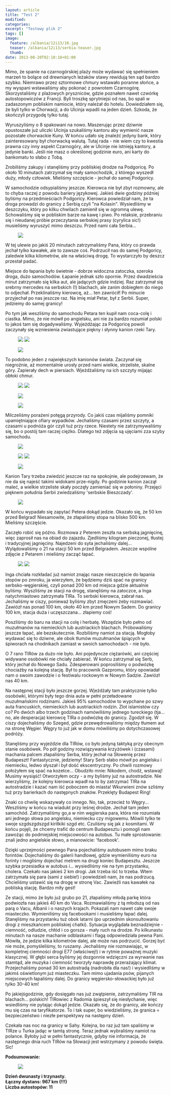 ```yaml
---
layout: article
title: "Test 2"
modified:
categories: 
excerpt: "Testowy plik 2"
tags: []
image:
  feature: /albania/12i13/10.jpg
  teaser: /albania/12i13/serbia-teaser.jpg
  thumb:
date: 2013-08-20T02:10:18+01:00
---
```


Mimo, że spanie na czarnogórskiej plaży może wydawać się spełnieniem marzeń to bolące od drewnianych leżaków stawy rewidują ten sąd bardzo szybko. Niemrawo przez sztormowe chmury wstawało poranne słońce, a my wyspani wstawaliśmy aby pokonać z powrotem Czarnogórę. Skorzystaliśmy z plażowych pryszniców, gdzie poznałem nawet czwórkę autostopowiczów z Francji. Byli troszkę sprytniejsi od nas, bo spali w zadaszonym pobliskim namiocie, który należał do hotelu. Dowiedziałem się, że byli tylko w Chorwacji, a do Ulcinja wpadli na jeden dzień. Szkoda, że skończyli przygodę tylko tutaj.

Wyruszyliśmy o 8 spakowani na nowo. Maszerując przez dziwnie opustoszałe już uliczki Ulcinja szukaliśmy kantoru aby wymienić nasze pozostałe chorwackie Kuny. W końcu udało się znaleźć jedyny bank, który zainteresowany był chorwacką walutą. Tutaj rada - nie wiem czy to kwestia prawna czy inny aspekt Czarnogóry, ale w Ulcinje nie istnieją kantory, a jedynie banki. Jeśli nie masz o określonej godzinie euro, ani karty do bankomatu to słabo z Tobą.

Zrobiliśmy zakupy i stanęliśmy przy pobliskiej drodze na Podgoricę. Po około 10 minutach zatrzymał się mały samochodzik, z którego wyszedł duży, młody człowiek. Mieliśmy szczęście - jechał do samej Podgoricy.

W samochodzie odsypialiśmy jeszcze. Kierowca nie był zbyt rozmowny, ale to chyba raczej z powodu bariery językowej. Jakieś dwie godziny później byliśmy na przedmieściach Podgoricy. Kierowca powiedział nam, że ta droga prowadzi do granicy z Serbią czyli "na Kolasin". Wysiedliśmy w deszczyku, który po kilku chwilach zamienił się w ogromną ulewę. Schowaliśmy się w pobliskim barze na kawę i piwo. Po relaksie, przebraniu się i nieudanej próbie przeczytania serbskiej prasy (cyrylica sic!) musieliśmy wyruszyć mimo deszczu. Przed nami cała Serbia...

<figure class>
	<img src="http://nikodamn.github.io/images/albania/12i13/1.jpg">
	</figure>

W tej ulewie po jakiś 20 minutach zatrzymaliśmy Pana, który co prawda jechał tylko kawałek, ale to zawsze coś. Podrzucił nas do samej Podgoricy, zaledwie kilka kilometrów, ale na właściwą drogę. To wystarczyło by deszcz przestał padać.

Miejsce do łapania było świetnie - dobrze widoczna zatoczka, szeroka droga, dużo samochodów. Łapanie jednak szło opornie. Przez dwadzieścia minut zatrzymało się kilka aut, ale jadących gdzie indziej. Raz zatrzymał się srebrny mercedes na serbskich (!) blachach, ale zanim dobiegłem do niego to odjechał. Przeklinaliśmy kierowcę, aż... ten zawrócił! Po minucie przyjechał po nas jeszcze raz. Na imię miał Petar, był z Serbii. Super, jedziemy do samej granicy!

Po tym jak weszliśmy do samochodu Petara ten kupił nam coca-colę i ciastka. Mimo, że nie mówił po angielsku, ani nie za bardzo rozumiał polski to jakoś tam się dogadywaliśmy. Wyjeżdżając za Podgoricę powoli zaczynały się wzniesienia zwiastujące piękny i słynny kanion rzeki Tary.

<figure class="half">
	<img src="http://nikodamn.github.io/images/albania/12i13/2.jpg">
	<img src="http://nikodamn.github.io/images/albania/12i13/3.jpg">
</figure>

<figure class>
	<img src="http://nikodamn.github.io/images/albania/12i13/4.jpg">
</figure>


To podobno jeden z największych kanionów świata. Zaczynał się niegroźnie, aż momentalnie urosły przed nami wielkie, strzeliste, skalne góry. Zapierały dech w piersiach. Wjeżdżaliśmy na ich szczyty mijając obłoki chmur.

<figure class="half">
	<img src="http://nikodamn.github.io/images/albania/12i13/5.jpg">
	<img src="http://nikodamn.github.io/images/albania/12i13/6.jpg">
</figure>

<figure class>
	<img src="http://nikodamn.github.io/images/albania/12i13/7.jpg">
</figure>

<figure class>
	<img src="http://nikodamn.github.io/images/albania/12i13/8.jpg">
</figure>

Milczeliśmy porażeni potęgą przyrody. Co jakiś czas mijaliśmy pomniki upamiętniające ofiary wypadków. Jechaliśmy czasami przez szczyty, a czasami u podnóża gór czyli tuż przy rzece. Niestety nie zatrzymywaliśmy się, bo o postój tam raczej ciężko. Dlatego też zdjęcia są ujęciami zza szyby samochodu.

<figure class>
	<img src="http://nikodamn.github.io/images/albania/12i13/9.jpg">
</figure>

<figure class="half">
	<img src="http://nikodamn.github.io/images/albania/12i13/10.jpg">
	<img src="http://nikodamn.github.io/images/albania/12i13/12.jpg">
</figure>

<figure class>
	<img src="http://nikodamn.github.io/images/albania/12i13/13.jpg">
</figure>


Kanion Tary trzeba zwiedzić jeszcze raz na spokojnie, ale podejrzewam, że nie da się najeść takimi widokami prze-nigdy. Po godzinie kanion zaczął maleć, a wielkie strzeliste skały poczęły zamieniać się w połoniny. Przejęci pięknem południa Serbii zwiedzaliśmy 'serbskie Bieszczady'.

<figure class>
	<img src="http://nikodamn.github.io/images/albania/12i13/14.jpg">
</figure>

W końcu wypadało się zapytać Petera dokąd jedzie. Okazało się, że 50 km przed Belgrad! Niesamowite, że złapaliśmy stopa na blisko 500 km. Mieliśmy szczęście.

Zaczęło robić się późno. Rozmowa z Peterem zeszła na serbską jagnięcinę, więc zaprosił nas na obiad do zajazdu. Zjedliśmy kilogram pieczonej, tłustej i tradycyjnej jagnięciny. Najedzeni do syta jechaliśmy dalej... Wylądowaliśmy o 21 na stacji 50 km przed Belgradem. Jeszcze wspólne zdjęcie z Petarem i mieliśmy zacząć łapać.

<figure class="half">
	<img src="http://nikodamn.github.io/images/albania/12i13/15.jpg">
	<img src="http://nikodamn.github.io/images/albania/12i13/16.jpg">
</figure>

Inga chciała rozkładać już namiot znając nasze nieszczęście do łapania stopów po zmroku, ja wierzyłem, że będziemy dziś spać na granicy serbsko-węgierskiej, czyli ponad 200 km od miejsca gdzie aktualnie byliśmy. Wyszliśmy ze stacji na drogę, stanęliśmy na zatoczce, a Inga natychmiastowo zatrzymała TIRa. To serbski kierowca, zabrał nas. Jechaliśmy w ciszy, ponieważ byliśmy zbyt zmęczeni żeby rozmawiać. Zawiózł nas ponad 100 km, około 40 km przed Nowym Sadem. Do granicy 100 km, stacja duża i uczęszczana... złapiemy coś!

Poszliśmy do baru na stacji na colę i herbatę. Wszędzie było pełno od muzułmanów na niemieckich lub austriackich blachach. Próbowaliśmy jeszcze łapać, ale bezskutecznie. Rozbiliśmy namiot za stacją. Mogłoby wydawać się to dziwne, ale obok tłumów muzułmanów śpiących w śpiworach na chodnikach zamiast w swoich samochodach - nie było.

O 7 rano TIRów za dużo nie było. Ani pojedyncze ciężarówki, ani częściej widywane osobówki nie chciały zabierać. W końcu zatrzymał się Serb, który jechał do Nowego Sadu. Zdesperowani poprosiliśmy o podwózkę chociażby na kolejną stację. Był to pracownik Gazpromu, który opowiadał nam o swoim zawodzie i o festiwalu rockowym w Nowym Sadzie. Zawiózł nas 40 km.

Na następnej stacji było jeszcze gorzej. Wjeżdżały tam praktycznie tylko osobówki, którymi były tego dnia auta w pełni przeładowane muzułmańskimi rodzinami. Jakieś 95% samochodów to wypchane po szwy auta francuskich, niemieckich lub austriackich rodzin. Zlot islamistów czy co? Po dwóch albo trzech godzinach namówiliśmy jednego tureckiego (tja... no, ale desperacja) kierowcę TIRa o podwózkę do granicy. Zgodził się. W ciszy dojechaliśmy do Szeged, gdzie przewędrowaliśmy między tłumem aut na stronę Węgier. Węgry to już jak w domu mówiliśmy po dotychczasowej podróży.

Stanęliśmy przy wyjeździe dla TIRów, co było jedyną taktyką przy obecnym stanie osobówek. Po pół godziny rozwiązywania krzyżówek i (czasami) machania palcem złapaliśmy Serba, który jechał na Słowenię przez Budapeszt! Fantastycznie, jedziemy! Stary Serb słabo mówił po angielsku i niemiecku, ledwo słyszał i był dość ekscentryczny. Po chwili rozmowy położyłem się spać na kozetce... Obudziło mnie: Nikodem, chodź, wstawaj! Musimy wysiąść! Otworzyłem oczy - a my byliśmy już na autostradzie. Nie wierzyliśmy, że kolejny kierowca wpadł na to by zatrzymać TIRa na autostradzie i kazać nam iść poboczem do miasta! Wkurwieni znów szliśmy tuż przy barierkach do następnych znaków. Przeklęty Budapest Ring!

Znaki co chwilę wskazywały co innego. No, tak, przecież to Węgry... Weszliśmy w końcu na wiadukt przy leśnej drodze. Jechał tam jeden samochód. Zatrzymaliśmy go,a w nim węgierska para, która nie rozumiała ani jednego słowa po angielsku, niemiecku czy migowemu. Mówili tylko te swoje szgdszgdszgd kiritkiki szgd etc. Czuliśmy się jak z kosmitami. W końcu pojęli, że chcemy trafić do centrum Budapesztu i pomogli nam zawożąc do podmiejskiej miejscowości na autobus. Tu małe sprostowanie: znali jedno angielskie słowo, a mianowicie: 'facebook'.

Dzięki uprzejmości pewnego Pana pojechaliśmy autobusem mimo braku forintów. Dojechaliśmy do galerii handlowej, gdzie wymieniliśmy euro na forinty i mogliśmy dojechać metrem na drugi koniec Budapesztu. Jeszcze szybka przesiadka w autobus i... wysiedliśmy nie na tym przystanku, cholera. Czekało nas jakieś 2 km drogi. Jak trzeba iść to trzeba. Wtem zatrzymała się para (sami z siebie!) i powiedzieli nam, że nas podrzucą. Chcieliśmy ustawić się na drogę w stronę Vac. Zawieźli nas kawałek na pobliską stację. Bardzo miły gest!

Ze stacji, mimo że było już grubo po 21, złapaliśmy młodą parkę która podwiozła nas jakieś 40 km do Vaca. Rozmawialiśmy z tą młodszą od nas parą o Vacu, Albanii i o naszych krajach. Pokazali nam nawet całe swoje miasteczko. Wymieniliśmy się facebookami i musieliśmy łapać dalej. Stanęliśmy na przystanku tuż obok latarni (po uprzednim skonsultowaniu drogi z mieszkańcem pobliskiej chatki). Sytuacja wyglądała beznadziejnie - ciemność, odludzie, chłód i co gorsza - mały ruch na drodze. Po kilkunastu minutach na nasze machanie odblaskami i flagą odpowiedziała pewna Pani. Mówiła, że jedzie kilka kilometrów dalej, ale może nas podrzucić. Gorzej być nie może, pomyśleliśmy, to ruszamy. Jechaliśmy nie rozmawiając, w kompletnej ciemności drogi E77 (właściwej!) i w rytmie poważnej muzyki klasycznej. W głębi serca byliśmy jej dozgonnie wdzięczni za wyrwanie nas stamtąd, ale muzyka i ciemność tworzyły naprawdę przerażający klimat. Przejechaliśmy ponad 30 km autostradą (nadrobiła dla nas!) i wysiedliśmy w jakimś oświetlonym już miasteczku. Tam mimo ujadania psów, pijanych miejscowych łapaliśmy dalej. Do granicy węgiersko-słowackiej było już tylko 30-40 km!

Po jakiejśgodzinie, gdy dosięgało nas już zwątpienie, zatrzymaliśmy TIR na blachach... polskich! TIRowiec z Radomia śpieszył się niesłychanie, więc wsiedliśmy nie pytając dokąd jedzie. Okazało się, że do granicy, ale kończy mu się czas na taryfikatorze. To i tak super, bo wiedzieliśmy, że granica = bezpieczeństwo i niezłe perspektywy na następny dzień.

Czekała nas noc na granicy w Sahy. Kolejna, bo raz już tam spaliśmy w TIRze u Turka jadąc w tamtą stronę. Teraz jednak wybraliśmy namiot na polance. Byłoby już w pełni fantastycznie, gdyby nie informacja, że następnego dnia ruch TIRów na Słowacji jest wstrzymany z powodu święta. Sic!

<b>
Podsumowanie:
</b>
<figure class>
	<img src="http://nikodamn.github.io/images/albania/12i13/mapa.jpg">
</figure>
<b>
Dzień dwunasty i trzynasty. <br>
Łączny dystans: 967 km (!!!) <br>
Liczba autostopów: 11 <br>
</b>